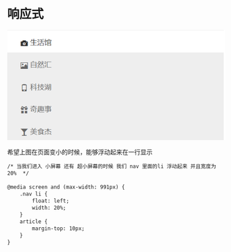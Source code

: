 # 响应式



![image-20220710150216805](响应式.assets/image-20220710150216805.png)

希望上图在页面变小的时候，能够浮动起来在一行显示



```
/* 当我们进入 小屏幕 还有 超小屏幕的时候 我们 nav 里面的li 浮动起来 并且宽度为 20%  */

@media screen and (max-width: 991px) {
    .nav li {
        float: left;
        width: 20%;
    }
    article {
        margin-top: 10px;
    }
}

```

